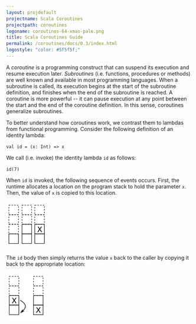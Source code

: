 ```yaml
---
layout: projdefault
projectname: Scala Coroutines
projectpath: coroutines
logoname: coroutines-64-xmas-pale.png
title: Scala Coroutines Guide
permalink: /coroutines/docs/0.3/index.html
logostyle: "color: #5f5f5f;"
---
```



A *coroutine* is a programming construct that can suspend its execution
and resume execution later.
*Subroutines* (i.e. functions, procedures or methods) are well known
and available in most programming languages.
When a subroutine is called,
its execution begins at the start of the subroutine definition,
and finishes when the end of the subroutine is reached.
A coroutine is more powerful -- it can pause execution at any point between the start
and the end of the coroutine definition.
In this sense, coroutines generalize subroutines.

To better understand how coroutines work,
we contrast them to lambdas from functional programming.
Consider the following definition of an identity lambda:

    val id = (x: Int) => x

We call (i.e. invoke) the identity lambda `id` as follows:

    id(7)

When `id` is invoked, the following sequence of events occurs.
First, the runtime allocates a location on the program stack to hold the parameter `x`.
Then, the value of `x` is copied to this location.

![ ](/resources/images/invoke.png)

The `id` body then simply returns the value `x` back to the caller
by copying it back to the appropriate location:

![ ](/resources/images/invoke1.png)


